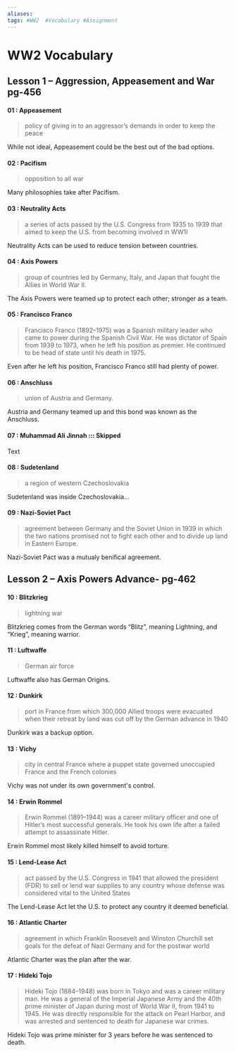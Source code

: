 ```yaml
---
aliases: 
tags: #WW2  #Vocabulary #Assignment
---
```

# WW2 Vocabulary
## Lesson 1 – Aggression, Appeasement and War pg-456

#### 01		:	Appeasement
>policy of giving in to an aggressor’s demands in order to keep the peace

While not ideal, Appeasement could be the best out of the bad options.

#### 02	:	Pacifism
>opposition to all war

Many philosophies take after Pacifism.

#### 03	:	Neutrality Acts
>a series of acts passed by the U.S. Congress from 1935 to 1939 that aimed to keep the U.S. from becoming involved in WW1I

Neutrality Acts can be used to reduce tension between countries.

#### 04	:	Axis Powers
>group of countries led by Germany, Italy, and Japan that fought the Allies in World War II.

The Axis Powers were teamed up to protect each other; stronger as a team.

#### 05	:	Francisco Franco
>Francisco Franco (1892–1975) was a Spanish military leader who came to power during the Spanish Civil War. He was dictator of Spain from 1939 to 1973, when he left his position as premier. He continued to be head of state until his death in 1975.

Even after he left his position, Francisco Franco still had plenty of power.

#### 06	:	Anschluss
>union of Austria and Germany.

Austria and Germany teamed up and this bond was known as the Anschluss.

#### 07	:	Muhammad Ali Jinnah ::: Skipped
Text

#### 08	:	Sudetenland
>a region of western Czechoslovakia

Sudetenland was inside Czechoslovakia...

#### 09	:	Nazi-Soviet Pact
>agreement between Germany and the Soviet Union in 1939 in which the two nations promised not to fight each other and to divide up land in Eastern Europe.

Nazi-Soviet Pact was a mutualy benifical agreement.

## Lesson 2 – Axis Powers Advance- pg-462

#### 10	:	Blitzkrieg
>lightning war

Blitzkrieg comes from the German words “Blitz”, meaning Lightning, and “Krieg”, meaning warrior.

#### 11	:	Luftwaffe
>German air force

Luftwaffe also has German Origins.

#### 12	:	Dunkirk
>port in France from which 300,000 Allied troops were evacuated when their retreat by land was cut off by the German advance in 1940

Dunkirk was a backup option.

#### 13	:	Vichy
>city in central France where a puppet state governed unoccupied France and the French colonies

Vichy was not under its own government's control.

#### 14	:	Erwin Rommel
>Erwin Rommel (1891–1944) was a career military officer and one of Hitler’s most successful generals. He took his own life after a failed attempt to assassinate Hitler.

Erwin Rommel most likely killed himself to avoid torture.

#### 15	:	Lend-Lease Act
>act passed by the U.S. Congress in 1941 that allowed the president (FDR) to sell or lend war supplies to any country whose defense was considered vital to the United States

The Lend-Lease Act let the U.S. to protect any country it deemed beneficial.

#### 16	:	Atlantic Charter
>agreement in which Franklin Roosevelt and Winston Churchill set goals for the defeat of Nazi Germany and for the postwar world

Atlantic Charter was the plan after the war.
>
#### 17	:	Hideki Tojo
>Hideki Tojo (1884–1948) was born in Tokyo and was a career military man. He was a general of the Imperial Japanese Army and the 40th prime minister of Japan during most of World War II, from 1941 to 1945. He was directly responsible for the attack on Pearl Harbor, and was arrested and sentenced to death for Japanese war crimes.
>
Hideki Tojo was prime minister for 3 years before he was sentenced to death.

>
>